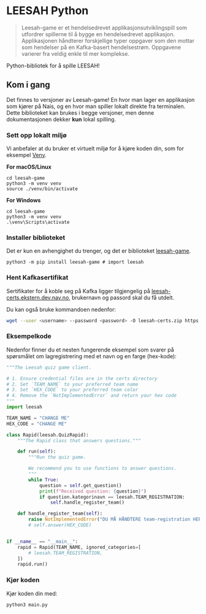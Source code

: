 # LEESAH Python

> Leesah-game er et hendelsedrevet applikasjonsutviklingspill som utfordrer spillerne til å bygge en hendelsedrevet applikasjon. 
> Applikasjonen håndterer forskjellige typer oppgaver som den mottar som hendelser på en Kafka-basert hendelsestrøm. 
> Oppgavene varierer fra veldig enkle til mer komplekse.

Python-bibliotek for å spille LEESAH!

## Kom i gang

Det finnes to versjoner av Leesah-game!
En hvor man lager en applikasjon som kjører på Nais, og en hvor man spiller lokalt direkte fra terminalen.
Dette biblioteket kan brukes i begge versjoner, men denne dokumentasjonen dekker **kun** lokal spilling.

### Sett opp lokalt miljø

Vi anbefaler at du bruker et virtuelt miljø for å kjøre koden din, som for eksempel [Venv](https://packaging.python.org/en/latest/guides/installing-using-pip-and-virtual-environments/).

**For macOS/Linux**
```shell
cd leesah-game
python3 -m venv venv
source ./venv/bin/activate
```

**For Windows**
```shell
cd leesah-game
python3 -m venv venv
.\venv\Scripts\activate
```

### Installer biblioteket

Det er kun en avhengighet du trenger, og det er biblioteket [leesah-game](https://pypi.org/project/leesah-game/).

```shell
python3 -m pip install leesah-game # import leesah
```

### Hent Kafkasertifikat

Sertifikater for å koble seg på Kafka ligger tilgjengelig på [leesah-certs.ekstern.dev.nav.no](https://leesah-certs.ekstern.dev.nav.no), brukernavn og passord skal du få utdelt.

Du kan også bruke kommandoen nedenfor:

```bash
wget --user <username> --password <password> -O leesah-certs.zip https://leesah-certs.ekstern.dev.nav.no && unzip leesah-certs.zip 
```

### Eksempelkode

Nedenfor finner du et nesten fungerende eksempel som svarer på spørsmålet om lagregistrering med et navn og en farge (hex-kode):

```python
"""The Leesah quiz game client.

# 1. Ensure credential files are in the certs directory
# 2. Set `TEAM_NAME` to your preferred team name
# 3. Set `HEX_CODE` to your preferred team color
# 4. Remove the `NotImplementedError` and return your hex code
"""
import leesah

TEAM_NAME = "CHANGE ME"
HEX_CODE = "CHANGE ME"

class Rapid(leesah.QuizRapid):
    """The Rapid class that answers questions."""

    def run(self):
        """Run the quiz game.

        We recommend you to use functions to answer questions.
        """
        while True:
            question = self.get_question()
            print(f"Received question: {question}")
            if question.kategorinavn == leesah.TEAM_REGISTRATION:
                self.handle_register_team()

    def handle_register_team(self):
        raise NotImplementedError("DU MÅ HÅNDTERE team-registration HER")
        # self.answer(HEX_CODE)


if __name__ == "__main__":
    rapid = Rapid(TEAM_NAME, ignored_categories=[
        # leesah.TEAM_REGISTRATION,
    ])
    rapid.run()
```

### Kjør koden

Kjør koden din med:

```shell
python3 main.py
```
